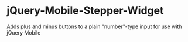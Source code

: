 jQuery-Mobile-Stepper-Widget
============================

Adds plus and minus buttons to a plain &quot;number&quot;-type input for use with jQuery Mobile